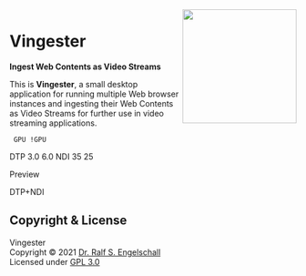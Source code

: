 
<img src="https://raw.githubusercontent.com/rse/vingester/master/vingester-icon.png" width="200" align="right" alt=""/>

Vingester
=========

**Ingest Web Contents as Video Streams**

This is **Vingester**, a small desktop application for running multiple
Web browser instances and ingesting their Web Contents as Video Streams
for further use in video streaming applications.

     GPU !GPU
DTP  3.0 6.0
NDI  35  25

Preview

DTP+NDI

Copyright & License
-------------------

Vingester<br/>
Copyright &copy; 2021 [Dr. Ralf S. Engelschall](mailto:rse@engelschall.com)<br/>
Licensed under [GPL 3.0](https://spdx.org/licenses/GPL-3.0-only)

